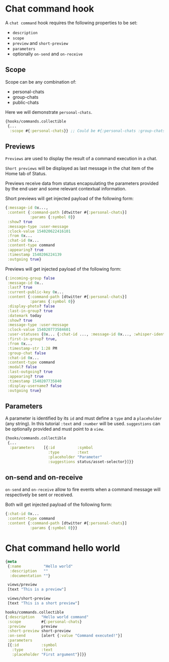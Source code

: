 # Chat command hook

A `chat command` hook requires the following properties to be set:

* `description`
* `scope`
* `preview` and `short-preview`
* `parameters`
* optionally `on-send` and `on-receive`

## Scope

Scope can be any combination of:

* personal-chats
* group-chats
* public-chats

Here we will demonstrate `personal-chats`.

```clojure
{hooks/commands.collectible
 {...
  :scope #{:personal-chats}} ;; Could be #{:personal-chats :group-chats}
```

## Previews 

`Previews` are used to display the result of a command execution in a chat. 

`Short previews` will be displayed as last message in the chat item of the Home tab of Status.

Previews receive data from status encapsulating the parameters provided by the end user and some relevant contextual information.

Short previews will get injected payload of the following form:

```clojure
{:message-id 0x..., 
 :content {:command-path [dtwitter #{:personal-chats}]
           :params {:symbol 0}}
 :show? true
 :message-type :user-message
 :clock-value 154020622416101
 :from 0x...
 :chat-id 0x...
 :content-type command
 :appearing? true
 :timestamp 1540206224139
 :outgoing true}
```

Previews will get injected payload of the following form:

```clojure
{:incoming-group false
 :message-id 0x..
 :last? true
 :current-public-key 0x...
 :content {:command-path [dtwitter #{:personal-chats}]
           :params {:symbol 0}}
 :display-photo? false
 :last-in-group? true
 :datemark today
 :show? true
 :message-type :user-message
 :clock-value 154020773584601
 :user-statuses {0x... {:chat-id ..., :message-id 0x..., :whisper-identity 0x..., :status :sending}}
 :first-in-group? true,
 :from 0x...
 :timestamp-str 1:28 PM
 :group-chat false
 :chat-id 0x...
 :content-type command
 :modal? false
 :last-outgoing? true
 :appearing? true
 :timestamp 1540207735840
 :display-username? false
 :outgoing true}
```

## Parameters

A parameter is identified by its `id` and must define a `type` and a `placeholder` (any string).
In this tutorial `:text` and `:number` will be used.
`suggestions` can be optionally provided and must point to a `view`. 

```clojure
{hooks/commands.collectible
 {...
  :parameters    [{:id          :symbol
                   :type        :text
                   :placeholder "Parameter"
                   :suggestions status/asset-selector}]}}
```

## on-send and on-receive

`on-send` and `on-receive` allow to fire events when a command message will respectively be sent or received.

Both will get injected payload of the following form:

```clojure
{:chat-id 0x...     
 :content-type command
 :content {:command-path [dtwitter #{:personal-chats}]
           :params {:symbol 0}}}
```

# Chat command hello world


```clojure
{meta
 {:name          "Hello world"
  :description   ""
  :documentation ""}

 views/preview
 [text "This is a preview"]

 views/short-preview
 [text "This is a short preview"]

hooks/commands.collectible
{:description   "Hello world command"
 :scope         #{:personal-chats}
 :preview       preview
 :short-preview short-preview
 :on-send       [alert {:value "Command executed!"}]
 :parameters   
 [{:id          :symbol
   :type        :text
   :placeholder "First argument"}]}}
```
